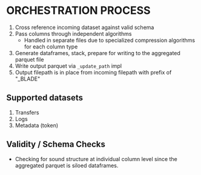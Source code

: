 # ORCHESTRATION PROCESS

1. Cross reference incoming dataset against valid schema
2. Pass columns through independent algorithms
   - Handled in separate files due to specialized compression algorithms for each column type
3. Generate dataframes, stack, prepare for writing to the aggregated parquet file
4. Write output parquet via `_update_path` impl
5. Output filepath is in place from incoming filepath with prefix of "_BLADE"




## Supported datasets
1. Transfers
2. Logs
3. Metadata (token)



## Validity / Schema Checks
- Checking for sound structure at individual column level since 
  the aggregated parquet is siloed dataframes.